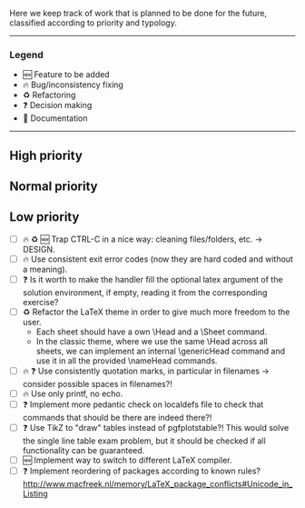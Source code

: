 Here we keep track of work that is planned to be done for the future, classified according to priority and typology.

----

### Legend
* :new: Feature to be added
* :fire: Bug/inconsistency fixing
* :recycle: Refactoring
* :question: Decision making
* :memo: Documentation

----

## High priority


## Normal priority


## Low priority

 - [ ] :fire: :recycle: :new: Trap CTRL-C in a nice way: cleaning files/folders, etc. -> DESIGN.
 - [ ] :fire: Use consistent exit error codes (now they are hard coded and without a meaning).
 - [ ] :question: Is it worth to make the handler fill the optional latex argument of the solution environment, if empty, reading it from the corresponding exercise?
 - [ ] :recycle: Refactor the LaTeX theme in order to give much more freedom to the user.
    * Each sheet should have a own \Head and a \Sheet command.
    * In the classic theme, where we use the same \Head across all sheets, we can implement an internal \genericHead command and use it in all the provided \nameHead commands.
 - [ ] :fire: :question: Use consistently quotation marks, in particular in filenames -> consider possible spaces in filenames?!
 - [ ] :fire: Use only printf, no echo.
 - [ ] :question: Implement more pedantic check on localdefs file to check that commands that should be there are indeed there?!
 - [ ] :question: Use TikZ to "draw" tables instead of pgfplotstable?!
 This would solve the single line table exam problem, but it should be checked if all functionality can be guaranteed.
 - [ ] :new: Implement way to switch to different LaTeX compiler.
 - [ ] :question: Implement reordering of packages according to known rules?
 http://www.macfreek.nl/memory/LaTeX_package_conflicts#Unicode_in_Listing
